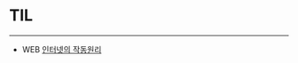 # TIL
-----------
+ WEB
  [인터넷의 작동원리](https://github.com/limhyerin/TIL/commit/2ceb19977744194dfd8354b592cca1a2d2155399)
